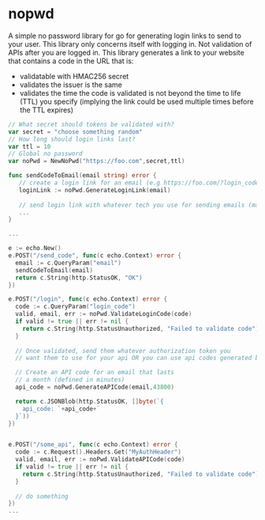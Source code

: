 # nopwd

A simple no password library for go for generating login links to send to your user. This library only concerns itself with logging in. Not validation of APIs after you are logged in.  This library generates a link to your website that contains a code in the URL that is:
* validatable with HMAC256 secret
* validates the issuer is the same
* validates the time the code is validated is not beyond the time to life (TTL) you specify (implying the link could be used multiple times before the TTL expires)

```go
// What secret should tokens be validated with?
var secret = "choose something random"
// How long should login links last?
var ttl = 10 
// Global no password
var noPwd = NewNoPwd("https://foo.com",secret,ttl)

func sendCodeToEmail(email string) error {
   // create a login link for an email (e.g https://foo.com/?login_code=ABSDIMOIAd... )
   loginLink := noPwd.GenerateLoginLink(email)
   
   // send login link with whatever tech you use for sending emails (mailgun, etc.)
   ...
}

...

e := echo.New()
e.POST("/send_code", func(c echo.Context) error {
  email := c.QueryParam("email")
  sendCodeToEmail(email)
  return c.String(http.StatusOK, "OK")
})

e.POST("/login", func(c echo.Context) error {
  code := c.QueryParam("login_code")
  valid, email, err := noPwd.ValidateLoginCode(code)
  if valid != true || err != nil {
    return c.String(http.StatusUnauthorized, "Failed to validate code")
  }
  
  // Once validated, send them whatever authorization token you 
  // want them to use for your api OR you can use api codes generated by NoPwd

  // Create an API code for an email that lasts 
  // a month (defined in minutes)
  api_code = noPwd.GenerateAPICode(email,43800) 

  return c.JSONBlob(http.StatusOK, []byte(`{
    api_code: `+api_code+`
  }`))
})


e.POST("/some_api", func(c echo.Context) error {
  code := c.Request().Headers.Get("MyAuthHeader")
  valid, email, err := noPwd.ValidateAPICode(code)
  if valid != true || err != nil {
    return c.String(http.StatusUnauthorized, "Failed to validate code")
  }
  
  // do something
})
...
````
